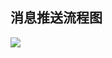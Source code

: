 ## 消息推送流程图
![](http://imgcache.tcecqpoc.fsphere.cn/image/mc.qcloudimg.com/static/img/f89a41a7a88160eea9ba9990ae0771b6/image.png)

